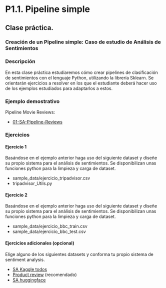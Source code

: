 
P1.1. Pipeline simple
====================================

## **Clase práctica.**

### Creación de un Pipeline simple: Caso de estudio de Análisis de Sentimientos

<!-- **Autores:** 

- [Yoan Gutiérrez Vázquez][yoan]
- [José Ignacio Abreu Salas][abreu] -->

### Descripción

En esta clase práctica estudiaremos cómo crear pipelines de clasificación de sentimientos con el lenguaje Python, utilizando la librería Sklearn.
Se orientarán ejercicios a resolver en los que el estudiante deberá hacer uso de los ejemplos estudiados para adaptarlos a estos.

### Ejemplo demostrativo

Pipeline Movie Reviews:

- [01-SA-Pipeline-Reviews][01-SA-Pipeline-Reviews]

### Ejercicios

#### Ejercicio 1

Basándose en el ejemplo anterior haga uso del siguiente dataset y diseñe su propio sistema para el análisis de sentimientos. Se disponibilizan unas funciones python para la limpieza y carga de dataset.

- sample_data/ejercicio_tripadvisor.csv
- tripadvisor_Utils.py

#### Ejercicio 2

Basándose en el ejemplo anterior haga uso del siguiente dataset y diseñe su propio sistema para el análisis de sentimientos. Se disponibilizan unas funciones python para la limpieza y carga de dataset.

- sample_data/ejercicio_bbc_train.csv
- sample_data/ejercicio_bbc_test.csv

#### Ejercicios adicionales (opcional)

Elige alguno de los siguientes datasets y conforma tu propio sistema de sentiment analysis.

- [SA Kaggle todos][kaggle]
- [Product review][product] (recomendado)
- [SA huggingface][huggingface]





[huggingface]: https://huggingface.co/datasets?search=sentiment
[product]: https://www.kaggle.com/arbazkhan971/product-sentiment-analysis
[kaggle]: https://www.kaggle.com/search?q=sentiment+analysis+in%3Adatasets

[01-SA-Pipeline-Reviews]: https://github.com/TeachingTextMining/TextClassification/tree/main/01-SA-Pipeline

[yoan]: https://orcid.org/0000-0002-4052-7427
[abreu]: https://orcid.org/0000-0002-4637-4206
